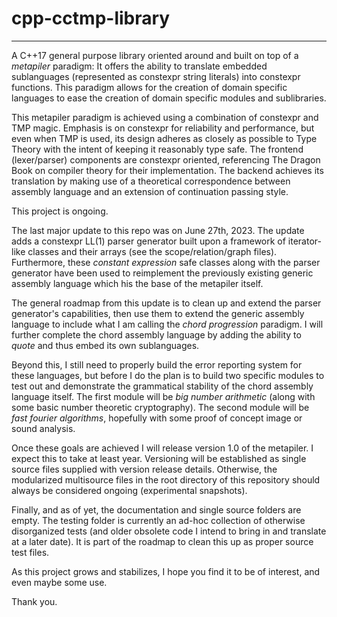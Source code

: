 # cpp-cctmp-library
-------------------

A C++17 general purpose library oriented around and built on top of a *metapiler*
paradigm: It offers the ability to translate embedded sublanguages (represented as
constexpr string literals) into constexpr functions. This paradigm allows for
the creation of domain specific languages to ease the creation of domain specific
modules and sublibraries.

This metapiler paradigm is achieved using a combination of constexpr and TMP magic.
Emphasis is on constexpr for reliability and performance, but even when TMP is used,
its design adheres as closely as possible to Type Theory with the intent of keeping
it reasonably type safe. The frontend (lexer/parser) components are constexpr oriented,
referencing The Dragon Book on compiler theory for their implementation. The backend
achieves its translation by making use of a theoretical correspondence between assembly
language and an extension of continuation passing style.

This project is ongoing.

The last major update to this repo was on June 27th, 2023. The update adds a constexpr
LL(1) parser generator built upon a framework of iterator-like classes and their arrays
(see the scope/relation/graph files). Furthermore, these *constant expression* safe
classes along with the parser generator have been used to reimplement the previously
existing generic assembly language which his the base of the metapiler itself.

The general roadmap from this update is to clean up and extend the parser generator's
capabilities, then use them to extend the generic assembly language to include what
I am calling the *chord progression* paradigm. I will further complete the chord assembly
language by adding the ability to *quote* and thus embed its own sublanguages.

Beyond this, I still need to properly build the error reporting system for these
languages, but before I do the plan is to build two specific modules to test out and
demonstrate the grammatical stability of the chord assembly language itself. The first
module will be *big number arithmetic* (along with some basic number theoretic cryptography).
The second module will be *fast fourier algorithms*, hopefully with some proof of concept
image or sound analysis.

Once these goals are achieved I will release version 1.0 of the metapiler. I expect this
to take at least year. Versioning will be established as single source files supplied with
version release details. Otherwise, the modularized multisource files in the root directory
of this repository should always be considered ongoing (experimental snapshots).

Finally, and as of yet, the documentation and single source folders are empty. The testing folder
is currently an ad-hoc collection of otherwise disorganized tests (and older obsolete
code I intend to bring in and translate at a later date). It is part of the roadmap
to clean this up as proper source test files.

As this project grows and stabilizes, I hope you find it to be of interest, and even maybe some use.

Thank you.

